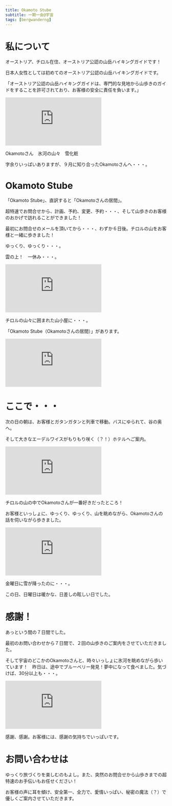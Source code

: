 ```yaml
---
title: Okamoto Stube
subtitle: 一期一会@宇宙
tags: [bergwanderng]
---
```


# 私について

オーストリア、チロル在住、オーストリア公認の山岳ハイキングガイドです！

日本人女性としては初めてのオーストリア公認の山岳ハイキングガイドです。

「オーストリア公認の山岳ハイキングガイドは、専門的な見地から山歩きのガイドをすることを許可されており、お客様の安全に責任を負います。」

![20250929obergurglberg](https://piwigo.schickl.de/i.php?/upload/2025/09/30/20250930130408-ddeef398-me.jpg)

Okamotoさん　氷河の山々　雪化粧

字余りいっぱいありますが、９月に知り合ったOkamotoさんへ・・・。


# Okamoto Stube

「Okamoto Stube」、直訳すると「Okamotoさんの居間」。

超特速でお問合せから、計画、予約、変更、予約・・・、そして山歩きのお客様のおかげで訪れることができました！

最初にお問合せのメールを頂いてから・・・、わずか６日後。チロルの山をお客様と一緒に歩きました！

ゆっくり、ゆっくり・・・。

雲の上！　一休み・・・。

![20250906unkai](https://piwigo.schickl.de/i.php?/upload/2025/09/30/20250930130521-ef0b0804-me.jpg)


チロルの山々に囲まれた山小屋に・・・。

「Okamoto Stube（Okamotoさんの居間）」があります。

![20250906okamotostube](https://piwigo.schickl.de/i.php?/upload/2025/09/30/20250930130559-61075249-me.jpg)


# ここで・・・

次の日の朝は、お客様とガタンガタンと列車で移動。バスにゆられて、谷の奥へ。

そして大きなエーデルワイスがもりもり咲く（？！）ホテルへご案内。

![20250907edelweis](https://piwigo.schickl.de/i.php?/upload/2025/09/30/20250930130817-090d7543-me.jpg)


チロルの山の中でOkamotoさんが一番好きだったところ！

お客様といっしょに、ゆっくり、ゆっくり、山を眺めながら、Okamotoさんの話を伺いながら歩きました。

![20250907obergurgl](https://piwigo.schickl.de/i.php?/upload/2025/09/30/20250930130640-72af8f86-me.jpg)

金曜日に雪が降ったのに・・・。

この日、日曜日は暖かな、日差しの眩しい日でした。


# 感謝！　

あっという間の７日間でした。

最初のお問い合わせから７日間で、２回の山歩きのご案内をさせていただきました。

そして宇宙のどこかのOkamotoさんと、時々いっしょに氷河を眺めながら歩いています！　昨日は、途中でブルーベリー発見！夢中になって食べました。気づけば、30分以上も・・・。

![20250930Heidelbeer](https://piwigo.schickl.de/i.php?/upload/2025/09/30/20250930130437-ae6a9fcc-me.jpg)


感謝、感謝。お客様には、感謝の気持ちでいっぱいです。


# お問い合わせは

ゆっくり旅づくりを楽しむのもよし。また、突然のお問合せから山歩きまでの超特速のお手伝いもお任せください！

お客様の声に耳を傾け、安全第一、全力で、愛情いっぱい、秘密の魔法（？）で優しくご案内させていただきます。










